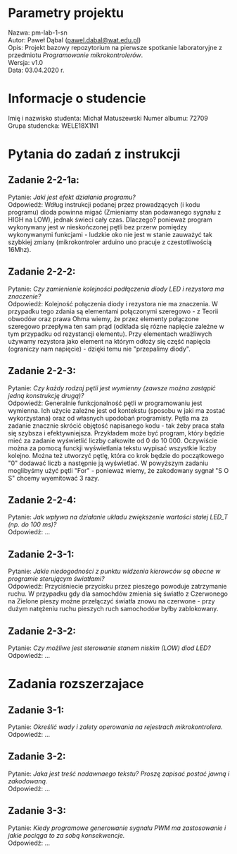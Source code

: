 # Parametry projektu
Nazwa:  pm-lab-1-sn  
Autor:  Paweł Dąbal (pawel.dabal@wat.edu.pl)  
Opis:   Projekt bazowy repozytorium na pierwsze spotkanie laboratoryjne z przedmiotu *Programowanie mikrokontrolerów*.  
Wersja: v1.0  
Data:   03.04.2020 r.  

# Informacje o studencie
Imię i nazwisko studenta:   Michał Matuszewski 
Numer albumu:               72709  
Grupa studencka:            WELE18X1N1

# Pytania do zadań z instrukcji
## Zadanie 2-2-1a:
Pytanie:    *Jaki jest efekt działania programu?*  
Odpowiedź:  Wdług instrukcji podanej przez prowadzących (i kodu programu) dioda powinna migać (Zmieniamy stan podawanego sygnału z HIGH na LOW), jednak świeci cały czas. Dlaczego?
            ponieważ program wykonywany jest w nieskończonej pętli bez przerw pomiędzy wykonywanymi funkcjami - ludzkie oko nie jest w stanie zauważyć tak szybkiej zmiany (mikrokontroler arduino uno pracuje z czestotliwością 16Mhz).

## Zadanie 2-2-2:
Pytanie:    *Czy zamienienie kolejności podłączenia diody LED i rezystora ma znaczenie?*  
Odpowiedź:  Kolejność połączenia diody i rezystora nie ma znaczenia. W przypadku tego zdania są elementami połączonymi szeregowo - z Teorii obwodów oraz prawa Ohma wiemy,
            że przez elementy połączone szeregowo przepływa ten sam prąd (odkłada się rózne napięcie zależne w tym przypadku od rezystancji elementu). Przy elementach wrażliwych
            używamy rezystora jako element na którym odłoży się część napięcia (ograniczy nam napięcie) - dzięki temu nie "przepalimy diody".

## Zadanie 2-2-3:
Pytanie:    *Czy każdy rodzaj pętli jest wymienny (zawsze można zastąpić jedną konstrukcję drugą)?*  
Odpowiedź:  Generalnie funkcjonalność pętli w programowaniu jest wymienna. Ich użycie zależne jest od kontekstu (sposobu w jaki ma zostać wykorzystana) oraz od własnych upodobań
            programisty. Pętla ma za zadanie znacznie skrócić objętość napisanego kodu - tak żeby praca stała się szybsza i efektywniejsza. Przykładem może być program, który będzie mieć za zadanie wyświetlić liczby całkowite od 0 do 10 000. Oczywiście można za pomocą funckji wyświetlania tekstu wypisać wszystkie liczby kolejno. Można też utworzyć pętlę, która co krok będzie do początkowego "0" dodawać liczb a następnie ją wyświetlać. W powyższym zadaniu moglibyśmy użyć pętli "For" - ponieważ wiemy, że zakodowany sygnał "S O S" chcemy wyemitować 3 razy.

## Zadanie 2-2-4:
Pytanie:    *Jak wpływa na działanie układu zwiększenie wartości stałej LED_T (np. do 100 ms)?*  
Odpowiedź:  ...

## Zadanie 2-3-1:
Pytanie:    *Jakie niedogodności z punktu widzenia kierowców są obecne w programie sterującym światłami?*  
Odpowiedź:  Przyciśniecie przycisku przez pieszego powoduje zatrzymanie ruchu. W przypadku gdy dla samochdów zmienia się światło z Czerwonego na Zielone pieszy możne przełączyć
            światła znowu na czerwone - przy dużym natężeniu ruchu pieszych ruch samochodów byłby zablokowany.

## Zadanie 2-3-2:
Pytanie:    *Czy możliwe jest sterowanie stanem niskim (LOW) diod LED?*  
Odpowiedź:  ...

# Zadania rozszerzajace
## Zadanie 3-1:
Pytanie:    *Określić wady i zalety operowania na rejestrach mikrokontrolera.*  
Odpowiedź:  ...

## Zadanie 3-2:
Pytanie:    *Jaka jest treść nadawnaego tekstu? Proszę zapisać postać jawną i zakodowaną.*  
Odpowiedź:  ...

## Zadanie 3-3:
Pytanie:    *Kiedy programowe generowanie sygnału PWM ma zastosowanie i jakie pociąga to za sobą konsekwencje.*  
Odpowiedź:  ...
